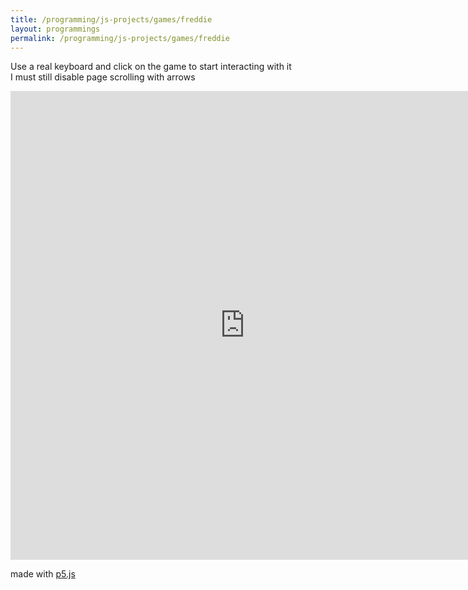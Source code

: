 ```yaml
---
title: /programming/js-projects/games/freddie
layout: programmings
permalink: /programming/js-projects/games/freddie
---
```


<!-- <h1>Freddie game</h1> -->

<p>Use a real keyboard and click on the game to start interacting with it<br>I must still disable page scrolling with arrows</p>

<iframe src="https://editor.p5js.org/Plotkine/present/_6t0LDFnp" width="750px" height="750px" frameBorder="0" title="freddieGame"></iframe>

<p>made with <a href="https://p5js.org/" target="_blank" rel="noopener noreferrer">p5.js</a></p>
